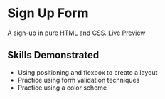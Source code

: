 # Sign Up Form
A sign-up in pure HTML and CSS. 
[Live Preview](https://rwolt.github.io/sign-up-form/)
## Skills Demonstrated
- Using positioning and flexbox to create a layout
- Practice using form validation techniques
- Practice using a color scheme
